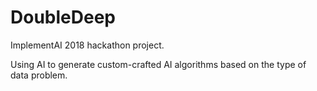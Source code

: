 # DoubleDeep

ImplementAI 2018 hackathon project.

Using AI to generate custom-crafted AI algorithms based on the type of data problem.
